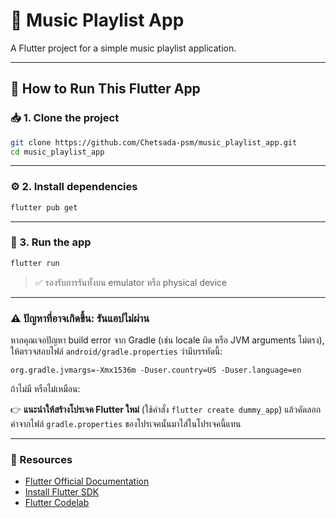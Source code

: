 
# 🎵 Music Playlist App

A Flutter project for a simple music playlist application.

---

## 🚀 How to Run This Flutter App

### 📥 1. Clone the project

```bash
git clone https://github.com/Chetsada-psm/music_playlist_app.git
cd music_playlist_app
```

---

### ⚙️ 2. Install dependencies

```bash
flutter pub get
```

---

### 🏃 3. Run the app

```bash
flutter run
```

> ✅ รองรับการรันทั้งบน emulator หรือ physical device

---

### ⚠️ ปัญหาที่อาจเกิดขึ้น: รันแอปไม่ผ่าน

หากคุณเจอปัญหา build error จาก Gradle (เช่น locale ผิด หรือ JVM arguments ไม่ตรง), ให้ตรวจสอบไฟล์ `android/gradle.properties` ว่ามีบรรทัดนี้:

```properties
org.gradle.jvmargs=-Xmx1536m -Duser.country=US -Duser.language=en
```

ถ้าไม่มี หรือไม่เหมือน:

👉 **แนะนำให้สร้างโปรเจค Flutter ใหม่** (ใช้คำสั่ง `flutter create dummy_app`) แล้วคัดลอกค่าจากไฟล์ `gradle.properties` ของโปรเจคนั้นมาใส่ในโปรเจคนี้แทน

---

### 🧰 Resources

- [Flutter Official Documentation](https://flutter.dev/docs)
- [Install Flutter SDK](https://flutter.dev/docs/get-started/install)
- [Flutter Codelab](https://flutter.dev/docs/get-started/codelab)
